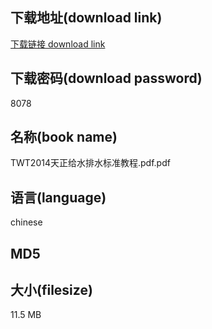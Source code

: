 ## 下载地址(download link)
[下载链接 download link](https://voluble-croquembouche-d321dc.netlify.app/?s=TWT2014%E5%A4%A9%E6%AD%A3%E7%BB%99%E6%B0%B4%E6%8E%92%E6%B0%B4%E6%A0%87%E5%87%86%E6%95%99%E7%A8%8B.pdf)

## 下载密码(download password)
8078

## 名称(book name)
TWT2014天正给水排水标准教程.pdf.pdf

## 语言(language)
chinese

## MD5


## 大小(filesize)
11.5 MB
